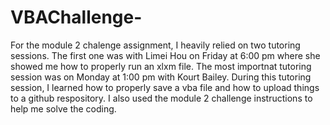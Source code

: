 # VBAChallenge-

For the module 2 chalenge assignment, I heavily relied on two tutoring sessions. The first one was with Limei Hou on Friday at 6:00 pm where she showed me how to properly run an xlxm file. The most importnat tutoring session was on Monday at 1:00 pm with Kourt Bailey. During this tutoring session, I learned how to properly save a vba file and how to upload things to a github respository. I also used the module 2 challenge instructions to help me solve the coding.  